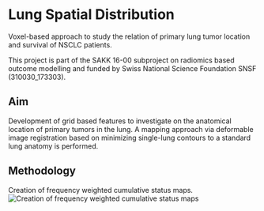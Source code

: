 # Lung Spatial Distribution

Voxel-based approach to study the relation of primary lung tumor location and survival of NSCLC patients.

This project is part of the SAKK 16-00 subproject on radiomics based outcome modelling and funded by Swiss National Science Foundation SNSF (310030_173303).


## Aim
Development of grid based features to investigate on the anatomical location of primary tumors in the lung. A mapping approach via deformable image registration based on minimizing single-lung contours to a standard lung anatomy is performed. 

## Methodology
Creation of frequency weighted cumulative status maps.
![Creation of frequency weighted cumulative status maps](./imgs/spatialDistribution_workflow_final.gif)
